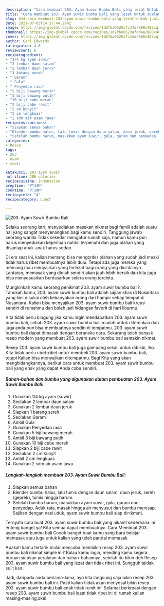 ```yaml
---
description: "Cara membuat 203. Ayam Suwir Bumbu Bali yang lezat Untuk Jualan"
title: "Cara membuat 203. Ayam Suwir Bumbu Bali yang lezat Untuk Jualan"
slug: 844-cara-membuat-203-ayam-suwir-bumbu-bali-yang-lezat-untuk-jualan
date: 2021-07-03T14:17:44.294Z
image: https://img-global.cpcdn.com/recipes/1d2fba0620afcd4a/680x482cq70/203-ayam-suwir-bumbu-bali-foto-resep-utama.jpg
thumbnail: https://img-global.cpcdn.com/recipes/1d2fba0620afcd4a/680x482cq70/203-ayam-suwir-bumbu-bali-foto-resep-utama.jpg
cover: https://img-global.cpcdn.com/recipes/1d2fba0620afcd4a/680x482cq70/203-ayam-suwir-bumbu-bali-foto-resep-utama.jpg
author: Carl Edwards
ratingvalue: 4.8
reviewcount: 6
recipeingredient:
- "1/4 kg ayam suwir"
- "2 lembar daun salam"
- "2 lembar daun jeruk"
- "1 batang sereh"
- " Garam"
- " Gula"
- " Penyedap rasa"
- "5 biji bawang merah"
- "3 biji bawang putih"
- "10 biji cabe merah"
- "2 biji cabe rawit"
- "2 cm kunyit"
- "2 cm lengkuas"
- "2 sdm air asam jawa"
recipeinstructions:
- "Siapkan semua bahan"
- "Blender bumbu halus, lalu tumis dengan daun salam, daun jeruk, sereh (geprek), tumis hingga harum."
- "Setelah bumbu harum, masukkan ayam suwir, gula, garam dan penyedap. Aduk rata, masak hingga air menyusut dan bumbu meresap. Sajikan dengan nasi uduk, ayam suwir bumbu bali siap dinikmati."
categories:
- Resep
tags:
- 203
- ayam
- suwir

katakunci: 203 ayam suwir 
nutrition: 206 calories
recipecuisine: Indonesian
preptime: "PT34M"
cooktime: "PT39M"
recipeyield: "4"
recipecategory: Lunch

---
```



![203. Ayam Suwir Bumbu Bali](https://img-global.cpcdn.com/recipes/1d2fba0620afcd4a/680x482cq70/203-ayam-suwir-bumbu-bali-foto-resep-utama.jpg)

Selaku seorang istri, menyediakan masakan nikmat bagi famili adalah suatu hal yang sangat menyenangkan bagi kamu sendiri. Tanggung jawab seorang  wanita Tidak sekedar mengatur rumah saja, namun kamu pun harus menyediakan keperluan nutrisi terpenuhi dan juga olahan yang disantap anak-anak harus sedap.

Di era  saat ini, kalian memang bisa mengorder olahan yang sudah jadi meski tidak harus ribet membuatnya lebih dulu. Tetapi ada juga mereka yang memang mau menyajikan yang terlezat bagi orang yang dicintainya. Lantaran, memasak yang diolah sendiri akan jauh lebih bersih dan kita juga bisa menyesuaikan berdasarkan selera orang tercinta. 



Mungkinkah kamu seorang penikmat 203. ayam suwir bumbu bali?. Tahukah kamu, 203. ayam suwir bumbu bali adalah sajian khas di Nusantara yang kini disukai oleh kebanyakan orang dari hampir setiap tempat di Nusantara. Kalian bisa menyajikan 203. ayam suwir bumbu bali kreasi sendiri di rumahmu dan boleh jadi hidangan favorit di hari liburmu.

Kita tidak perlu bingung jika kamu ingin mendapatkan 203. ayam suwir bumbu bali, sebab 203. ayam suwir bumbu bali mudah untuk ditemukan dan juga anda pun bisa membuatnya sendiri di tempatmu. 203. ayam suwir bumbu bali dapat dimasak dengan beraneka cara. Sekarang telah banyak resep modern yang membuat 203. ayam suwir bumbu bali semakin nikmat.

Resep 203. ayam suwir bumbu bali juga gampang sekali untuk dibikin, lho. Kita tidak perlu ribet-ribet untuk membeli 203. ayam suwir bumbu bali, tetapi Kalian bisa menyajikan ditempatmu. Bagi Kita yang akan menghidangkannya, berikut cara untuk membuat 203. ayam suwir bumbu bali yang enak yang dapat Anda coba sendiri.

<!--inarticleads1-->

##### Bahan-bahan dan bumbu yang digunakan dalam pembuatan 203. Ayam Suwir Bumbu Bali:

1. Gunakan 1/4 kg ayam (suwir)
1. Sediakan 2 lembar daun salam
1. Gunakan 2 lembar daun jeruk
1. Siapkan 1 batang sereh
1. Sediakan  Garam
1. Ambil  Gula
1. Gunakan  Penyedap rasa
1. Gunakan 5 biji bawang merah
1. Ambil 3 biji bawang putih
1. Gunakan 10 biji cabe merah
1. Siapkan 2 biji cabe rawit
1. Sediakan 2 cm kunyit
1. Ambil 2 cm lengkuas
1. Gunakan 2 sdm air asam jawa




<!--inarticleads2-->

##### Langkah-langkah membuat 203. Ayam Suwir Bumbu Bali:

1. Siapkan semua bahan
1. Blender bumbu halus, lalu tumis dengan daun salam, daun jeruk, sereh (geprek), tumis hingga harum.
1. Setelah bumbu harum, masukkan ayam suwir, gula, garam dan penyedap. Aduk rata, masak hingga air menyusut dan bumbu meresap. Sajikan dengan nasi uduk, ayam suwir bumbu bali siap dinikmati.




Ternyata cara buat 203. ayam suwir bumbu bali yang nikamt sederhana ini enteng banget ya! Kita semua dapat membuatnya. Cara Membuat 203. ayam suwir bumbu bali Cocok banget buat kamu yang baru belajar memasak atau juga untuk kalian yang telah pandai memasak.

Apakah kamu tertarik mulai mencoba membikin resep 203. ayam suwir bumbu bali nikmat simple ini? Kalau kamu ingin, mending kamu segera buruan siapkan peralatan dan bahan-bahannya, setelah itu bikin deh Resep 203. ayam suwir bumbu bali yang lezat dan tidak ribet ini. Sungguh taidak sulit kan. 

Jadi, daripada anda berlama-lama, ayo kita langsung saja bikin resep 203. ayam suwir bumbu bali ini. Pasti kalian tiidak akan menyesal bikin resep 203. ayam suwir bumbu bali enak tidak rumit ini! Selamat berkreasi dengan resep 203. ayam suwir bumbu bali lezat tidak ribet ini di rumah kalian masing-masing,oke!.

